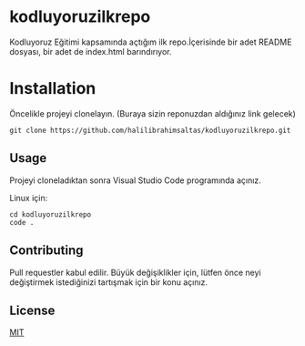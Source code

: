 # kodluyoruzilkrepo
Kodluyoruz Eğitimi kapsamında açtığım ilk repo.İçerisinde bir adet README dosyası, bir adet de index.html barındırıyor.

# Installation


Öncelikle projeyi clonelayın. (Buraya sizin reponuzdan aldığınız link gelecek)

`git clone https://github.com/halilibrahimsaltas/kodluyoruzilkrepo.git`

## Usage

Projeyi cloneladıktan sonra Visual Studio Code programında açınız.

Linux için:

````
cd kodluyoruzilkrepo
code .
````

## Contributing

Pull requestler kabul edilir. Büyük değişiklikler için, lütfen önce neyi değiştirmek istediğinizi tartışmak için bir konu açınız.

## License

[MIT](https://choosealicense.com/licenses/mit/)
